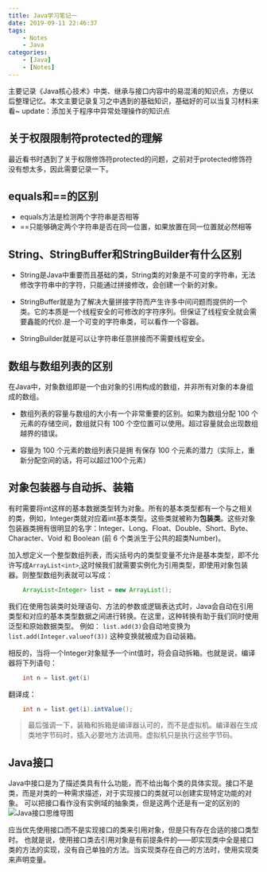 ```yaml
---
title: Java学习笔记一
date: 2019-09-11 22:46:37
tags:
    - Notes
    - Java
categories: 
    - [Java]
    - [Notes]
---
```


主要记录《Java核心技术》中类、继承与接口内容中的易混淆的知识点，方便以后整理记忆。本文主要记录复习之中遇到的基础知识，基础好的可以当复习材料来看~
update：添加关于程序中异常处理操作的知识点
<!--more-->


## 关于权限限制符protected的理解
最近看书时遇到了关于权限修饰符protected的问题，之前对于protected修饰符没有想太多，因此需要记录一下。


## equals和==的区别
- equals方法是检测两个字符串是否相等
- ==只能够确定两个字符串是否在同一位置，如果放置在同一位置就必然相等


## String、StringBuffer和StringBuilder有什么区别

- String是Java中重要而且基础的类，String类的对象是不可变的字符串，无法修改字符串中的字符，只能通过拼接修改，会创建一个新的对象。

- StringBuffer就是为了解决大量拼接字符而产生许多中间问题而提供的一个类。它的本质是一个线程安全的可修改的字符序列。但保证了线程安全就会需要鑫能的代价.是一个可变的字符串类，可以看作一个容器。

- StringBuilder就是可以让字符串任意拼接而不需要线程安全。


## 数组与数组列表的区别

在Java中，对象数组即是一个由对象的引用构成的数组，并非所有对象的本身组成的数组。

- 数组列表的容量与数组的大小有一个非常重要的区别。如果为数组分配 100 个元素的存储空间，数组就只有 100 个空位置可以使用。超过容量就会出现数组越界的错误。

- 容量为 100 个元素的数组列表只是拥 有保存 100 个元素的潜力（实际上，重新分配空间的话，将可以超过100个元素）


## 对象包装器与自动拆、装箱

有时需要将int这样的基本数据类型转为对象。所有的基本类型都有一个与之相关的类，例如，Integer类就对应着int基本类型。这些类就被称为**包装类**。这些对象包装器类拥有很明显的名字：Integer、Long、Float、Double、Short、Byte、Character、Void 和 Boolean (前 6 个类派生于公共的超类Number)。

加入想定义一个整型数组列表，而尖括号内的类型变量不允许是基本类型，即不允许写成`ArrayList<int>`,这时候我们就需要实例化为引用类型，即使用对象包装器。则整型数组列表就可以写成：
```java
    ArrayList<Integer> list = new ArrayList();
```

我们在使用包装类时处理语句、方法的参数或逻辑表达式时，Java会自动在引用类型和对应的基本类型数据之间进行转换。在这里，这种转换有助于我们同时使用泛型和原始数据类型。
例如：
 `list.add(3)`会自动地变换为`list.add(Integer.valueof(3))`
这种变换就被成为自动装箱。

相反的，当将一个Integer对象赋予一个int值时，将会自动拆箱。也就是说，编译器将下列语句：
```java
    int n = list.get(i)
```
翻译成：
```java
    int n = list.get(i).intValue();
```
> 最后强调一下，装箱和拆箱是编译器认可的，而不是虚拟机。编译器在生成类地字节码时，插入必要地方法调用。虚拟机只是执行这些字节码。
> 
## Java接口
Java中接口是为了描述类具有什么功能，而不给出每个类的具体实现。接口不是类，而是对类的一种需求描述，对于实现接口的类就可以创建实现特定功能的对象。
可以把接口看作没有实例域的抽象类，但是这两个还是有一定的区别的
![Java接口思维导图](https://i.loli.net/2019/10/08/gxp1cKNkjzR5XfQ.png)

应当优先使用接口而不是实现接口的类来引用对象，但是只有存在合适的接口类型时。
也就是说，使用接口类去引用对象是有前提条件的——即实现类中全是接口类的方法的实现，没有自己单独的方法。当实现类存在自己的方法时，使用实现类来声明变量。

